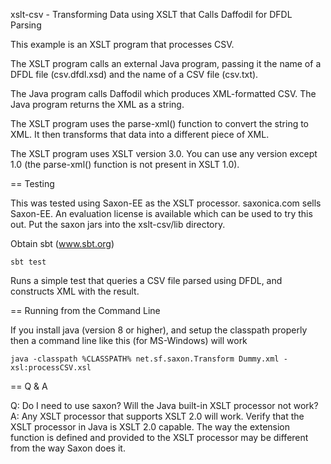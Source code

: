 xslt-csv - Transforming Data using XSLT that Calls Daffodil for DFDL Parsing

This example is an XSLT program that processes CSV. 

The XSLT program calls an external Java program, passing it the name of a DFDL file (csv.dfdl.xsd) and the name of a CSV file (csv.txt). 

The Java program calls Daffodil which produces XML-formatted CSV. The Java program returns the XML as a string. 

The XSLT program uses the parse-xml() function to convert the string to XML. It then transforms that data into a different piece of XML. 

The XSLT program uses XSLT version 3.0. You can use any version except 1.0 (the parse-xml() function is not present in XSLT 1.0). 

== Testing 

This was tested using Saxon-EE as the XSLT processor. saxonica.com sells Saxon-EE. An evaluation license is available which can be used to try this out. Put the saxon jars into the xslt-csv/lib directory. 

Obtain sbt (www.sbt.org)

    sbt test

Runs a simple test that queries a CSV file parsed using DFDL, and constructs XML with the result.

== Running from the Command Line

If you install java (version 8 or higher), and setup the classpath properly then a command line like this (for MS-Windows) will work

    java -classpath %CLASSPATH% net.sf.saxon.Transform Dummy.xml -xsl:processCSV.xsl 

== Q & A

Q: Do I need to use saxon? Will the Java built-in XSLT processor not work?
A: Any XSLT processor that supports XSLT 2.0 will work. Verify that the XSLT processor in Java is XSLT 2.0 capable. The way the extension function is defined and provided to the XSLT processor may be different from the way Saxon does it. 